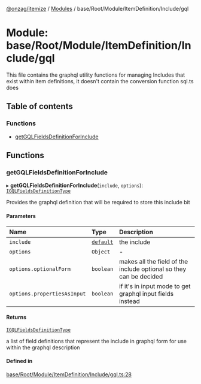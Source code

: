 [@onzag/itemize](../README.md) / [Modules](../modules.md) / base/Root/Module/ItemDefinition/Include/gql

# Module: base/Root/Module/ItemDefinition/Include/gql

This file contains the graphql utility functions for managing
Includes that exist within item definitions, it doesn't contain
the conversion function sql.ts does

## Table of contents

### Functions

- [getGQLFieldsDefinitionForInclude](base_Root_Module_ItemDefinition_Include_gql.md#getgqlfieldsdefinitionforinclude)

## Functions

### getGQLFieldsDefinitionForInclude

▸ **getGQLFieldsDefinitionForInclude**(`include`, `options`): [`IGQLFieldsDefinitionType`](../interfaces/base_Root_gql.IGQLFieldsDefinitionType.md)

Provides the graphql definition that will be required to store
this include bit

#### Parameters

| Name | Type | Description |
| :------ | :------ | :------ |
| `include` | [`default`](../classes/base_Root_Module_ItemDefinition_Include.default.md) | the include |
| `options` | `Object` | - |
| `options.optionalForm` | `boolean` | makes all the field of the include optional so they can be decided |
| `options.propertiesAsInput` | `boolean` | if it's in input mode to get graphql input fields instead |

#### Returns

[`IGQLFieldsDefinitionType`](../interfaces/base_Root_gql.IGQLFieldsDefinitionType.md)

a list of field definitions that represent the include in graphql form
for use within the graphql description

#### Defined in

[base/Root/Module/ItemDefinition/Include/gql.ts:28](https://github.com/onzag/itemize/blob/a24376ed/base/Root/Module/ItemDefinition/Include/gql.ts#L28)
